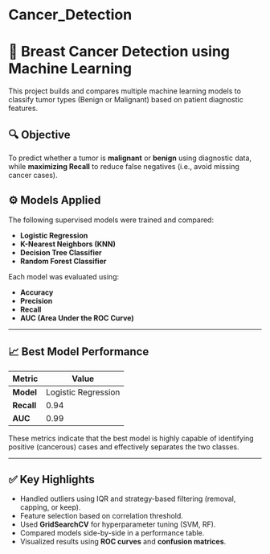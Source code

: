 # Cancer_Detection
# 🧠 Breast Cancer Detection using Machine Learning

This project builds and compares multiple machine learning models to classify tumor types (Benign or Malignant) based on patient diagnostic features.


## 🔍 Objective
To predict whether a tumor is **malignant** or **benign** using diagnostic data, while **maximizing Recall** to reduce false negatives (i.e., avoid missing cancer cases).

## ⚙️ Models Applied
The following supervised models were trained and compared:
- **Logistic Regression**
- **K-Nearest Neighbors (KNN)**
- **Decision Tree Classifier**
- **Random Forest Classifier**

Each model was evaluated using:
- **Accuracy**
- **Precision**
- **Recall**
- **AUC (Area Under the ROC Curve)**

---

## 📈 Best Model Performance

| Metric   | Value |
|----------|-------|
| **Model** | Logistic Regression |
| **Recall** | 0.94 |
| **AUC**    | 0.99 |

These metrics indicate that the best model is highly capable of identifying positive (cancerous) cases and effectively separates the two classes.

---

## ✅ Key Highlights
- Handled outliers using IQR and strategy-based filtering (removal, capping, or keep).
- Feature selection based on correlation threshold.
- Used **GridSearchCV** for hyperparameter tuning (SVM, RF).
- Compared models side-by-side in a performance table.
- Visualized results using **ROC curves** and **confusion matrices**.

